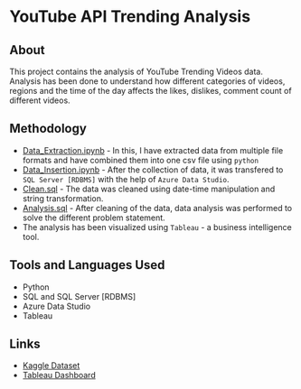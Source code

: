 # YouTube API Trending Analysis

## About

This project contains the analysis of YouTube Trending Videos data. Analysis has been done to understand how different categories of videos, regions and the time of the day affects the likes, dislikes, comment count of different videos. 

## Methodology

- [Data_Extraction.ipynb](Data_Extraction.ipynb) - In this, I have extracted data from multiple file formats and have combined them into one csv file using `python`  
- [Data_Insertion.ipynb](Data_Insertion.ipynb) - After the collection of data, it was transfered to `SQL Server [RDBMS]` with the help of `Azure Data Studio`. 
- [Clean.sql](./SQL/Clean.sql) - The data was cleaned using date-time manipulation and string transformation. 
- [Analysis.sql](./SQL/Analysis.sql) - After cleaning of the data, data analysis was performed to solve the different problem statement. 
- The analysis has been visualized using `Tableau` - a business intelligence tool. 

## Tools and Languages Used
- Python
- SQL and SQL Server [RDBMS]
- Azure Data Studio
- Tableau

## Links
- [Kaggle Dataset](https://www.kaggle.com/datasets/datasnaek/youtube-new)
- [Tableau Dashboard](https://public.tableau.com/app/profile/v.kartik/viz/YouTubeAPITrendingAnalysis/YouTubeAPITrendingAnalysis)
